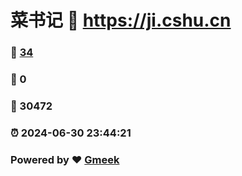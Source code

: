 # 菜书记 :link: https://ji.cshu.cn 
### :page_facing_up: [34](https://ji.cshu.cn/tag.html) 
### :speech_balloon: 0 
### :hibiscus: 30472 
### :alarm_clock: 2024-06-30 23:44:21 
### Powered by :heart: [Gmeek](https://github.com/Meekdai/Gmeek)

